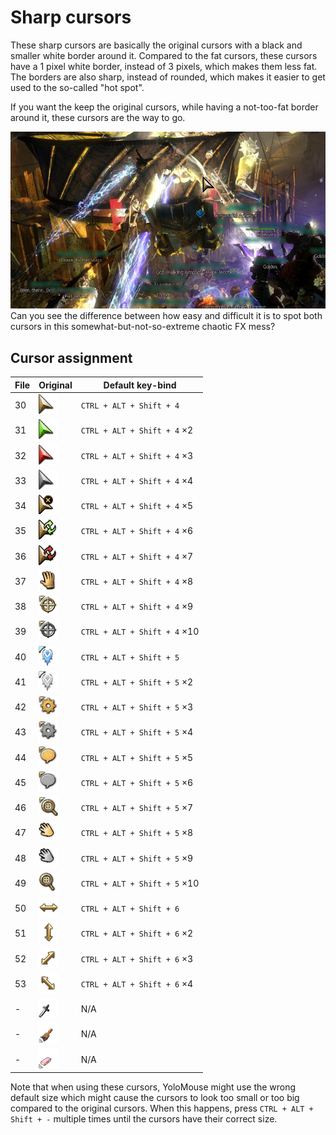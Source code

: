 # Sharp cursors

These sharp cursors are basically the original cursors with a black and smaller
white border around it. Compared to the fat cursors, these cursors have a 1
pixel white border, instead of 3 pixels, which makes them less fat. The borders
are also sharp, instead of rounded, which makes it easier to get used to the
so-called "hot spot".

If you want the keep the original cursors, while having a not-too-fat border
around it, these cursors are the way to go.

![](preview.jpg)<br>
Can you see the difference between how easy and difficult it is to spot both
cursors in this somewhat-but-not-so-extreme chaotic FX mess?


## Cursor assignment
File | Original                              | Default key-bind
-----|---------------------------------------|-------------
30   | ![255329](../../originals/255329.png) | `CTRL + ALT + Shift + 4`
31   | ![255337](../../originals/255337.png) | `CTRL + ALT + Shift + 4` ×2
32   | ![255330](../../originals/255330.png) | `CTRL + ALT + Shift + 4` ×3
33   | ![255331](../../originals/255331.png) | `CTRL + ALT + Shift + 4` ×4
34   | ![255332](../../originals/255332.png) | `CTRL + ALT + Shift + 4` ×5
35   | ![255352](../../originals/255352.png) | `CTRL + ALT + Shift + 4` ×6
36   | ![255353](../../originals/255353.png) | `CTRL + ALT + Shift + 4` ×7
37   | ![255351](../../originals/255351.png) | `CTRL + ALT + Shift + 4` ×8
38   | ![255338](../../originals/255338.png) | `CTRL + ALT + Shift + 4` ×9
39   | ![255339](../../originals/255339.png) | `CTRL + ALT + Shift + 4` ×10
40   | ![255344](../../originals/255344.png) | `CTRL + ALT + Shift + 5`
41   | ![255345](../../originals/255345.png) | `CTRL + ALT + Shift + 5` ×2
42   | ![255340](../../originals/255340.png) | `CTRL + ALT + Shift + 5` ×3
43   | ![255341](../../originals/255341.png) | `CTRL + ALT + Shift + 5` ×4
44   | ![255347](../../originals/255347.png) | `CTRL + ALT + Shift + 5` ×5
45   | ![255348](../../originals/255348.png) | `CTRL + ALT + Shift + 5` ×6
46   | ![547823](../../originals/547823.png) | `CTRL + ALT + Shift + 5` ×7
47   | ![255342](../../originals/255342.png) | `CTRL + ALT + Shift + 5` ×8
48   | ![255343](../../originals/255343.png) | `CTRL + ALT + Shift + 5` ×9
49   | ![255346](../../originals/255346.png) | `CTRL + ALT + Shift + 5` ×10
50   | ![255356](../../originals/255356.png) | `CTRL + ALT + Shift + 6`
51   | ![255357](../../originals/255357.png) | `CTRL + ALT + Shift + 6` ×2
52   | ![255358](../../originals/255358.png) | `CTRL + ALT + Shift + 6` ×3
53   | ![255359](../../originals/255359.png) | `CTRL + ALT + Shift + 6` ×4
-    | ![255333](../../originals/255333.png) | N/A
-    | ![255334](../../originals/255334.png) | N/A
-    | ![255335](../../originals/255335.png) | N/A

Note that when using these cursors, YoloMouse might use the wrong default size
which might cause the cursors to look too small or too big compared to the
original cursors. When this happens, press `CTRL + ALT + Shift + -` multiple
times until the cursors have their correct size.
